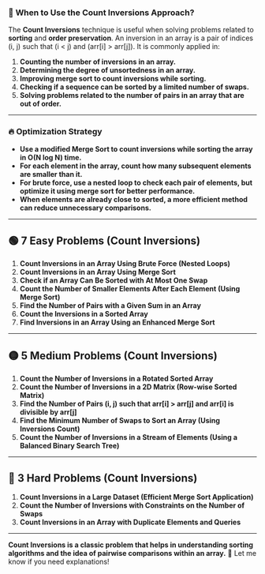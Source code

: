 ### 📌 **When to Use the Count Inversions Approach?**  
The **Count Inversions** technique is useful when solving problems related to **sorting** and **order preservation**. An inversion in an array is a pair of indices \(i, j\) such that \(i < j\) and \(arr[i] > arr[j]\). It is commonly applied in:  

1. **Counting the number of inversions in an array.**  
2. **Determining the degree of unsortedness in an array.**  
3. **Improving merge sort to count inversions while sorting.**  
4. **Checking if a sequence can be sorted by a limited number of swaps.**  
5. **Solving problems related to the number of pairs in an array that are out of order.**  

---

### 🔥 **Optimization Strategy**  
- **Use a modified Merge Sort to count inversions while sorting the array in O(N log N) time.**  
- **For each element in the array, count how many subsequent elements are smaller than it.**  
- **For brute force, use a nested loop to check each pair of elements, but optimize it using merge sort for better performance.**  
- **When elements are already close to sorted, a more efficient method can reduce unnecessary comparisons.**  

---

## 🟢 **7 Easy Problems (Count Inversions)**
1. **Count Inversions in an Array Using Brute Force (Nested Loops)**  
2. **Count Inversions in an Array Using Merge Sort**  
3. **Check if an Array Can Be Sorted with At Most One Swap**  
4. **Count the Number of Smaller Elements After Each Element (Using Merge Sort)**  
5. **Find the Number of Pairs with a Given Sum in an Array**  
6. **Count the Inversions in a Sorted Array**  
7. **Find Inversions in an Array Using an Enhanced Merge Sort**  

---

## 🟡 **5 Medium Problems (Count Inversions)**
1. **Count the Number of Inversions in a Rotated Sorted Array**  
2. **Count the Number of Inversions in a 2D Matrix (Row-wise Sorted Matrix)**  
3. **Find the Number of Pairs (i, j) such that arr[i] > arr[j] and arr[i] is divisible by arr[j]**  
4. **Find the Minimum Number of Swaps to Sort an Array (Using Inversions Count)**  
5. **Count the Number of Inversions in a Stream of Elements (Using a Balanced Binary Search Tree)**  

---

## 🔴 **3 Hard Problems (Count Inversions)**
1. **Count Inversions in a Large Dataset (Efficient Merge Sort Application)**  
2. **Count the Number of Inversions with Constraints on the Number of Swaps**  
3. **Count Inversions in an Array with Duplicate Elements and Queries**  

---

**Count Inversions is a classic problem that helps in understanding sorting algorithms and the idea of pairwise comparisons within an array.** 🚀 Let me know if you need explanations!